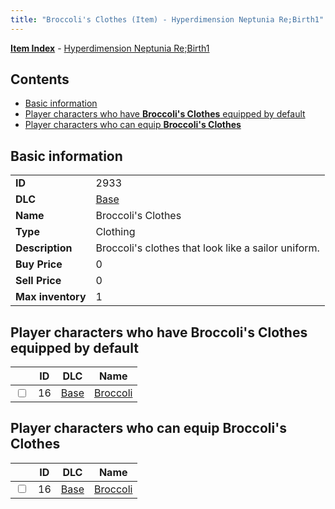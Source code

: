 ```yaml
---
title: "Broccoli's Clothes (Item) - Hyperdimension Neptunia Re;Birth1"
---
```


[**Item Index**](/neptunia/rb1/item/index.html) - [Hyperdimension Neptunia Re;Birth1](/neptunia/rb1)

## Contents

- [Basic information](#basic-information)
- [Player characters who have **Broccoli's Clothes** equipped by default](#player-characters-who-have-broccolis-clothes-equipped-by-default)
- [Player characters who can equip **Broccoli's Clothes**](#player-characters-who-can-equip-broccolis-clothes)

## Basic information

|   |   |
| -- | -- |
| **ID** | 2933 |
| **DLC** | [Base](/neptunia/rb1/dlc/1-base.html) |
| **Name** | Broccoli's Clothes |
| **Type** | Clothing |
| **Description** | Broccoli's clothes that look like a sailor uniform. |
| **Buy Price** | 0 |
| **Sell Price** | 0 |
| **Max inventory** | 1 |


## Player characters who have **Broccoli's Clothes** equipped by default

|    | ID | DLC | Name |
| -- | -- | --- | ---- |
| <input type="checkbox" id="rb1-player-1-16" class="trackbox" /> | 16 | [Base](/neptunia/rb1/dlc/1-base.html) | [Broccoli](/neptunia/rb1/player/1-16-broccoli.html) |


## Player characters who can equip **Broccoli's Clothes**

|    | ID | DLC | Name |
| -- | -- | --- | ---- |
| <input type="checkbox" id="rb1-player-1-16" class="trackbox" /> | 16 | [Base](/neptunia/rb1/dlc/1-base.html) | [Broccoli](/neptunia/rb1/player/1-16-broccoli.html) |
